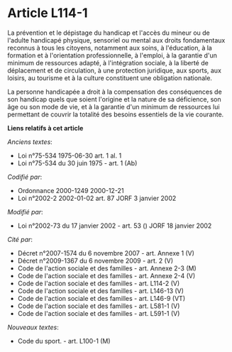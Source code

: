 # Article L114-1

La prévention et le dépistage du handicap et l'accès du mineur ou de l'adulte handicapé physique, sensoriel ou mental aux
droits fondamentaux reconnus à tous les citoyens, notamment aux soins, à l'éducation, à la formation et à l'orientation
professionnelle, à l'emploi, à la garantie d'un minimum de ressources adapté, à l'intégration sociale, à la liberté de
déplacement et de circulation, à une protection juridique, aux sports, aux loisirs, au tourisme et à la culture constituent
une obligation nationale.

La personne handicapée a droit à la compensation des conséquences de son handicap quels que soient l'origine et la nature de
sa déficience, son âge ou son mode de vie, et à la garantie d'un minimum de ressources lui permettant de couvrir la totalité
des besoins essentiels de la vie courante.

**Liens relatifs à cet article**

_Anciens textes_:

  - Loi n°75-534 1975-06-30 art. 1 al. 1
  - Loi n°75-534 du 30 juin 1975 - art. 1 (Ab)

_Codifié par_:

  - Ordonnance 2000-1249 2000-12-21
  - Loi n°2002-2 2002-01-02 art. 87 JORF 3 janvier 2002

_Modifié par_:

  - Loi n°2002-73 du 17 janvier 2002 - art. 53 () JORF 18 janvier 2002

_Cité par_:

  - Décret n°2007-1574 du 6 novembre 2007 - art. Annexe 1 (V)
  - Décret n°2009-1367 du 6 novembre 2009 - art. 2 (V)
  - Code de l'action sociale et des familles - art. Annexe 2-3 (M)
  - Code de l'action sociale et des familles - art. Annexe 2-4 (V)
  - Code de l'action sociale et des familles - art. L114-2 (V)
  - Code de l'action sociale et des familles - art. L146-13 (V)
  - Code de l'action sociale et des familles - art. L146-9 (VT)
  - Code de l'action sociale et des familles - art. L581-1 (V)
  - Code de l'action sociale et des familles - art. L591-1 (V)

_Nouveaux textes_:

  - Code du sport. - art. L100-1 (M)
